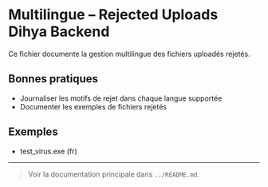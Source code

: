 # Multilingue – Rejected Uploads Dihya Backend

Ce fichier documente la gestion multilingue des fichiers uploadés rejetés.

## Bonnes pratiques
- Journaliser les motifs de rejet dans chaque langue supportée
- Documenter les exemples de fichiers rejetés

## Exemples
- test_virus.exe (fr)

---

> Voir la documentation principale dans `../README.md`.
